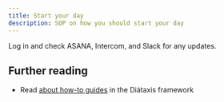 ```yaml
---
title: Start your day
description: SOP on how you should start your day
---
```


Log in and check ASANA, Intercom, and Slack for any updates.

## Further reading

- Read [about how-to guides](https://diataxis.fr/how-to-guides/) in the Diátaxis framework
